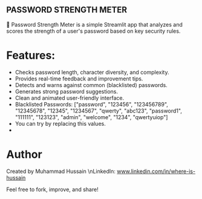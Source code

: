 ## PASSWORD STRENGTH METER
🔐 Password Strength Meter is a simple Streamlit app that analyzes and scores the strength of a user's password based on key security rules.

# Features:
- Checks password length, character diversity, and complexity.
- Provides real-time feedback and improvement tips.
- Detects and warns against common (blacklisted) passwords.
- Generates strong password suggestions.
- Clean and animated user-friendly interface.
- Blacklisted Passwords: ["password", "123456", "123456789", "12345678", "12345", "1234567", "qwerty", "abc123", "password1", "111111", "123123", "admin", "welcome", "1234", "qwertyuiop"]
- You can try by replacing this values.
- 
# Author

Created by Muhammad Hussain
\nLinkedIn: www.linkedin.com/in/where-is-hussain

Feel free to fork, improve, and share!
